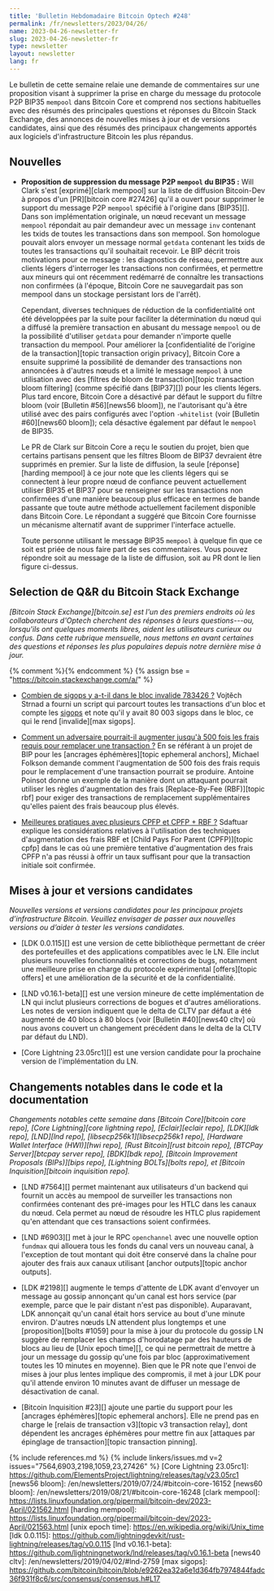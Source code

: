```yaml
---
title: 'Bulletin Hebdomadaire Bitcoin Optech #248'
permalink: /fr/newsletters/2023/04/26/
name: 2023-04-26-newsletter-fr
slug: 2023-04-26-newsletter-fr
type: newsletter
layout: newsletter
lang: fr
---
```

Le bulletin de cette semaine relaie une demande de commentaires sur une
proposition visant à supprimer la prise en charge du message du protocole
P2P BIP35 `mempool` dans Bitcoin Core et comprend nos sections habituelles
avec des résumés des principales questions et réponses du Bitcoin Stack Exchange,
des annonces de nouvelles mises à jour et de versions candidates, ainsi que
des résumés des principaux changements apportés aux logiciels d'infrastructure
Bitcoin les plus répandus.


## Nouvelles

- **Proposition de suppression du message P2P `mempool` du BIP35 :** Will Clark
  s'est [exprimé][clark mempool] sur la liste de diffusion Bitcoin-Dev à propos d'un
  [PR][bitcoin core #27426] qu'il a ouvert pour supprimer le support du message
  P2P `mempool` spécifié à l'origine dans [BIP35][]. Dans son implémentation
  originale, un nœud recevant un message `mempool` répondait au pair demandeur
  avec un message `inv` contenant les txids de toutes les transactions dans son
  mempool. Son homologue pouvait alors envoyer un message normal `getdata`
  contenant les txids de toutes les transactions qu'il souhaitait recevoir.
  Le BIP décrit trois motivations pour ce message : les diagnostics de réseau,
  permettre aux clients légers d'interroger les transactions non confirmées,
  et permettre aux mineurs qui ont récemment redémarré de connaître les
  transactions non confirmées (à l'époque, Bitcoin Core ne sauvegardait pas
  son mempool dans un stockage persistant lors de l'arrêt).

  Cependant, diverses techniques de réduction de la confidentialité ont été
  développées par la suite pour faciliter la détermination du nœud qui a diffusé
  la première transaction en abusant du message `mempool` ou de la possibilité
  d'utiliser `getdata` pour demander n'importe quelle transaction du mempool.
  Pour améliorer la [confidentialité de l'origine de la transaction][topic
  transaction origin privacy], Bitcoin Core a ensuite supprimé la possibilité
  de demander des transactions non annoncées à d'autres nœuds et a limité le
  message `mempool` à une utilisation avec des [filtres de bloom de transaction][topic
  transaction bloom filtering] (comme spécifié dans [BIP37][]) pour les clients légers.
  Plus tard encore, Bitcoin Core a désactivé par défaut le support du filtre bloom
  (voir [Bulletin #56][news56 bloom]), ne l'autorisant qu'à être utilisé avec des
  pairs configurés avec l'option `-whitelist` (voir [Bulletin #60][news60 bloom]);
  cela désactive également par défaut le `mempool` de BIP35.

  Le PR de Clark sur Bitcoin Core a reçu le soutien du projet, bien que certains
  partisans pensent que les filtres Bloom de BIP37 devraient être supprimés en
  premier. Sur la liste de diffusion, la seule [réponse][harding mempool] à ce
  jour note que les clients légers qui se connectent à leur propre nœud de confiance
  peuvent actuellement utiliser BIP35 et BIP37 pour se renseigner sur les transactions
  non confirmées d'une manière beaucoup plus efficace en termes de bande passante que
  toute autre méthode actuellement facilement disponible dans Bitcoin Core. Le
  répondant a suggéré que Bitcoin Core fournisse un mécanisme alternatif avant de
  supprimer l'interface actuelle.

  Toute personne utilisant le message BIP35 `mempool` à quelque fin que ce soit est
  priée de nous faire part de ses commentaires. Vous pouvez répondre soit au message
  de la liste de diffusion, soit au PR dont le lien figure ci-dessus.

## Selection de Q&R du Bitcoin Stack Exchange

*[Bitcoin Stack Exchange][bitcoin.se] est l'un des premiers endroits
où les collaborateurs d'Optech cherchent des réponses à leurs questions---ou,
lorsqu'ils ont quelques moments libres, aident les utilisateurs
curieux ou confus. Dans cette rubrique mensuelle, nous mettons en avant
certaines des questions et réponses les plus populaires depuis notre dernière mise à jour.*

{% comment %}<!-- https://bitcoin.stackexchange.com/search?tab=votes&q=created%3a1m..%20is%3aanswer -->{% endcomment %}
{% assign bse = "https://bitcoin.stackexchange.com/a/" %}

- [Combien de sigops y a-t-il dans le bloc invalide 783426 ?]({{bse}}117837)
  Vojtěch Strnad a fourni un script qui parcourt toutes les transactions d'un bloc
  et compte les [sigops]({{bse}}117359) et note qu'il y avait 80 003 sigops dans le bloc,
  ce qui le rend [invalide][max sigops].

- [Comment un adversaire pourrait-il augmenter jusqu'à 500 fois les frais requis pour remplacer une transaction ?]({{bse}}117734)
  En se référant à un projet de BIP pour les [ancrages éphémères][topic ephemeral
  anchors], Michael Folkson demande comment l'augmentation de 500 fois des frais
  requis pour le remplacement d'une transaction pourrait se produire. Antoine
  Poinsot donne un exemple de la manière dont un attaquant pourrait utiliser les
  règles d'augmentation des frais [Replace-By-Fee (RBF)][topic rbf] pour exiger
  des transactions de remplacement supplémentaires qu'elles paient des frais
  beaucoup plus élevés.

- [Meilleures pratiques avec plusieurs CPFP et CPFP + RBF ?]({{bse}}117877)
  Sdaftuar explique les considérations relatives à l'utilisation des techniques
  d'augmentation des frais RBF et [Child Pays For Parent (CPFP)][topic cpfp]
  dans le cas où une première tentative d'augmentation des frais CPFP n'a pas
  réussi à offrir un taux suffisant pour que la transaction initiale soit confirmée.

## Mises à jour et versions candidates

*Nouvelles versions et versions candidates pour les principaux projets d’infrastructure
Bitcoin. Veuillez envisager de passer aux nouvelles versions ou d’aider à tester
les versions candidates.*

- [LDK 0.0.115][] est une version de cette bibliothèque permettant de créer
  des portefeuilles et des applications compatibles avec le LN. Elle inclut
  plusieurs nouvelles fonctionnalités et corrections de bugs, notamment une
  meilleure prise en charge du protocole expérimental [offers][topic offers]
  et une amélioration de la sécurité et de la confidentialité.

- [LND v0.16.1-beta][] est une version mineure de cette implémentation de LN
  qui inclut plusieurs corrections de bogues et d'autres améliorations. Les
  notes de version indiquent que le delta de CLTV par défaut a été augmenté
  de 40 blocs à 80 blocs (voir [Bulletin #40][news40 cltv] où nous avons
  couvert un changement précédent dans le delta de la CLTV par défaut du LND).

- [Core Lightning 23.05rc1][] est une version candidate pour la prochaine
  version de l'implémentation du LN.

## Changements notables dans le code et la documentation

*Changements notables cette semaine dans [Bitcoin Core][bitcoin core repo], [Core
Lightning][core lightning repo], [Eclair][eclair repo], [LDK][ldk repo],
[LND][lnd repo], [libsecp256k1][libsecp256k1 repo], [Hardware Wallet
Interface (HWI)][hwi repo], [Rust Bitcoin][rust bitcoin repo], [BTCPay
Server][btcpay server repo], [BDK][bdk repo], [Bitcoin Improvement
Proposals (BIPs)][bips repo], [Lightning BOLTs][bolts repo], et
[Bitcoin Inquisition][bitcoin inquisition repo].*

- [LND #7564][] permet maintenant aux utilisateurs d'un backend qui fournit
  un accès au mempool de surveiller les transactions non confirmées contenant
  des pré-images pour les HTLC dans les canaux du nœud. Cela permet au nœud
  de résoudre les HTLC plus rapidement qu'en attendant que ces transactions
  soient confirmées.

- [LND #6903][] met à jour le RPC `openchannel` avec une nouvelle option `fundmax`
qui allouera tous les fonds du canal vers un nouveau canal, à l'exception de
tout montant qui doit être conservé dans la chaîne pour ajouter des frais aux
canaux utilisant [anchor outputs][topic anchor outputs].

- [LDK #2198][] augmente le temps d'attente de LDK avant d'envoyer un message
  au gossip annonçant qu'un canal est hors service (par exemple, parce que le
  pair distant n'est pas disponible). Auparavant, LDK annonçait qu'un canal
  était hors service au bout d'une minute environ. D'autres nœuds LN attendent
  plus longtemps et une [proposition][bolts #1059] pour la mise à jour du
  protocole du gossip LN suggère de remplacer les champs d'horodatage par des
  hauteurs de blocs au lieu de [Unix epoch time][], ce qui ne permettrait de
  mettre à jour un message du gossip qu'une fois par bloc (approximativement
  toutes les 10 minutes en moyenne). Bien que le PR note que l'envoi de mises
  à jour plus lentes implique des compromis, il met à jour LDK pour qu'il
  attende environ 10 minutes avant de diffuser un message de désactivation
  de canal.

- [Bitcoin Inquisition #23][] ajoute une partie du support pour les [ancrages
éphémères][topic ephemeral anchors]. Elle ne prend pas en charge le [relais de
transaction v3][topic v3 transaction relay], dont dépendent les ancrages éphémères
pour mettre fin aux [attaques par épinglage de transaction][topic transaction pinning].

{% include references.md %}
{% include linkers/issues.md v=2 issues="7564,6903,2198,1059,23,27426" %}
[Core Lightning 23.05rc1]: https://github.com/ElementsProject/lightning/releases/tag/v23.05rc1
[news56 bloom]: /en/newsletters/2019/07/24/#bitcoin-core-16152
[news60 bloom]: /en/newsletters/2019/08/21/#bitcoin-core-16248
[clark mempool]: https://lists.linuxfoundation.org/pipermail/bitcoin-dev/2023-April/021562.html
[harding mempool]: https://lists.linuxfoundation.org/pipermail/bitcoin-dev/2023-April/021563.html
[unix epoch time]: https://en.wikipedia.org/wiki/Unix_time
[ldk 0.0.115]: https://github.com/lightningdevkit/rust-lightning/releases/tag/v0.0.115
[lnd v0.16.1-beta]: https://github.com/lightningnetwork/lnd/releases/tag/v0.16.1-beta
[news40 cltv]: /en/newsletters/2019/04/02/#lnd-2759
[max sigops]: https://github.com/bitcoin/bitcoin/blob/e9262ea32a6e1d364fb7974844fadc36f931f8c6/src/consensus/consensus.h#L17
